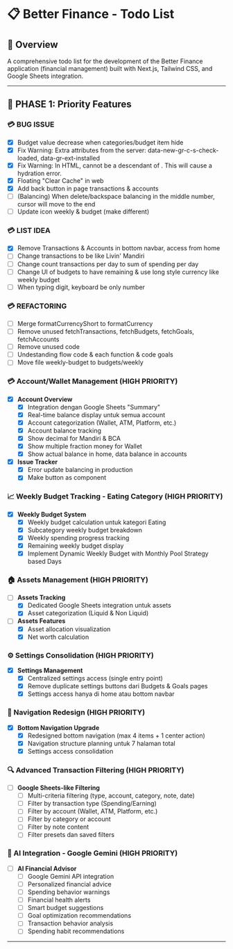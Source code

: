 # 📋 Better Finance - Todo List

## 🎯 Overview
A comprehensive todo list for the development of the Better Finance application (financial management) built with Next.js, Tailwind CSS, and Google Sheets integration.

---

## 🚀 **PHASE 1: Priority Features**

### 💳 BUG ISSUE
- [x] Budget value decrease when categories/budget item hide
- [x] Fix Warning: Extra attributes from the server: data-new-gr-c-s-check-loaded, data-gr-ext-installed
- [x] Fix Warning: In HTML, <a> cannot be a descendant of <a>. This will cause a hydration error.
- [x] Floating "Clear Cache" in web
- [x] Add back button in page transactions & accounts
- [ ] (Balancing) When delete/backspace balancing in the middle number, cursor will move to the end
- [ ] Update icon weekly & budget (make different)

### 💳 LIST IDEA
- [x] Remove Transactions & Accounts in bottom navbar, access from home
- [ ] Change transactions to be like Livin' Mandiri
- [ ] Change count transactions per day to sum of spending per day
- [ ] Change UI of budgets to have remaining & use long style currency like weekly budget 
- [ ] When typing digit, keyboard be only number

### 💳 REFACTORING
- [ ] Merge formatCurrencyShort to formatCurrency
- [ ] Remove unused fetchTransactions, fetchBudgets, fetchGoals, fetchAccounts
- [ ] Remove unused code
- [ ] Undestanding flow code & each function & code goals
- [ ] Move file weekly-budget to budgets/weekly

### 💳 Account/Wallet Management (HIGH PRIORITY)
- [x] **Account Overview**
  - [x] Integration dengan Google Sheets "Summary"
  - [x] Real-time balance display untuk semua account
  - [x] Account categorization (Wallet, ATM, Platform, etc.)
  - [x] Account balance tracking
  - [x] Show decimal for Mandiri & BCA
  - [x] Show multiple fraction money for Wallet
  - [x] Show actual balance in home, data balance in accounts

- [x] **Issue Tracker**
  - [x] Error update balancing in production
  - [x] Make button as component

### 📈 Weekly Budget Tracking - Eating Category (HIGH PRIORITY)
- [x] **Weekly Budget System**
  - [x] Weekly budget calculation untuk kategori Eating
  - [x] Subcategory weekly budget breakdown
  - [x] Weekly spending progress tracking
  - [x] Remaining weekly budget display
  - [x] Implement Dynamic Weekly Budget with Monthly Pool Strategy based Days

### 🏠 Assets Management (HIGH PRIORITY)
- [ ] **Assets Tracking**
  - [x] Dedicated Google Sheets integration untuk assets
  - [x] Asset categorization (Liquid & Non Liquid)

- [ ] **Assets Features**
  - [x] Asset allocation visualization
  - [x] Net worth calculation

### ⚙️ Settings Consolidation (HIGH PRIORITY)
- [x] **Settings Management**
  - [x] Centralized settings access (single entry point)
  - [x] Remove duplicate settings buttons dari Budgets & Goals pages
  - [x] Settings access hanya di home atau bottom navbar

### 🧭 Navigation Redesign (HIGH PRIORITY)
- [x] **Bottom Navigation Upgrade**
  - [x] Redesigned bottom navigation (max 4 items + 1 center action)
  - [x] Navigation structure planning untuk 7 halaman total
  - [x] Settings access consolidation

### 🔍 Advanced Transaction Filtering (HIGH PRIORITY)
- [ ] **Google Sheets-like Filtering**
  - [ ] Multi-criteria filtering (type, account, category, note, date)
  - [ ] Filter by transaction type (Spending/Earning)
  - [ ] Filter by account (Wallet, ATM, Platform, etc.)
  - [ ] Filter by category or account
  - [ ] Filter by note content
  - [ ] Filter presets dan saved filters

### 🤖 AI Integration - Google Gemini (HIGH PRIORITY)
- [ ] **AI Financial Advisor**
  - [ ] Google Gemini API integration
  - [ ] Personalized financial advice
  - [ ] Spending behavior warnings
  - [ ] Financial health alerts
  - [ ] Smart budget suggestions
  - [ ] Goal optimization recommendations
  - [ ] Transaction behavior analysis
  - [ ] Spending habit recommendations

---

<!-- ## 🎨 **PHASE 2: Recommended Features (Optional)**

### 📊 Dashboard Improvements (RECOMMENDED)
- [ ] **Dashboard Analytics**
  - [ ] Tambah grafik trend spending bulanan
  - [ ] Implementasi chart.js atau recharts untuk visualisasi data
  - [ ] Quick stats cards dengan perbandingan bulan sebelumnya
  - [ ] Spending pattern analysis

- [ ] **Dashboard Customization**
  - [ ] Widget arrangement (drag & drop)
  - [ ] Customizable quick actions
  - [ ] Personal finance tips widget
  - [ ] Recent activity dengan filter

### 💰 Transaction Management (RECOMMENDED)
- [ ] **Transaction CRUD Operations**
  - [ ] Form untuk add/edit/delete transactions
  - [ ] Bulk import dari CSV/Excel
  - [ ] Transaction templates untuk recurring expenses
  - [ ] Photo attachment untuk receipts

- [ ] **Transaction Features**
  - [ ] Search functionality dengan debounce
  - [ ] Transaction categorization suggestions
  - [ ] Duplicate transaction detection

### 📈 Budget Management (RECOMMENDED)
- [ ] **Budget Planning**
  - [ ] Budget templates untuk kategori
  - [ ] Auto-budget suggestions berdasarkan historical data
  - [ ] Budget rollover untuk sisa bulan sebelumnya
  - [ ] Budget alerts dan notifications

- [ ] **Budget Analytics**
  - [ ] Budget vs actual comparison charts
  - [ ] Spending trend analysis per kategori
  - [ ] Budget performance metrics
  - [ ] Forecasting untuk bulan depan

### 🎯 Goals Management (RECOMMENDED)
- [ ] **Goal Setting**
  - [ ] Smart goal recommendations
  - [ ] Goal progress tracking dengan milestones
  - [ ] Goal sharing dan collaboration
  - [ ] Goal achievement celebrations

- [ ] **Goal Analytics**
  - [ ] Goal completion timeline
  - [ ] Savings rate analysis
  - [ ] Goal impact pada budget
  - [ ] Goal performance insights

---

## 🎨 **PHASE 2: UI/UX Improvements (RECOMMENDED)**

### 🖥️ Design System
- [ ] **Component Library**
  - [ ] Standardize semua komponen UI
  - [ ] Create reusable component library
  - [ ] Implement design tokens
  - [ ] Dark mode implementation

- [ ] **Responsive Design**
  - [ ] Mobile-first optimization
  - [ ] Tablet layout improvements
  - [ ] Desktop experience enhancement
  - [ ] Cross-browser compatibility

### 🎭 User Experience
- [ ] **Navigation & Flow**
  - [ ] Redesigned bottom navigation (max 4 items + 1 center action)
  - [ ] Central quick action button (QRIS scan or main feature)
  - [ ] Breadcrumb navigation
  - [ ] Gesture-based navigation
  - [ ] Settings access consolidation (single entry point)

- [ ] **Settings Management**
  - [ ] Centralized settings access
  - [ ] Remove duplicate settings buttons
  - [ ] Settings page redesign
  - [ ] User preferences management

- [ ] **Accessibility**
  - [ ] WCAG 2.1 compliance
  - [ ] Screen reader support
  - [ ] Keyboard navigation
  - [ ] High contrast mode

### 🎨 Visual Enhancements
- [ ] **Animations & Transitions**
  - [ ] Smooth page transitions
  - [ ] Loading animations
  - [ ] Micro-interactions
  - [ ] Skeleton loading states

- [ ] **Theming**
  - [ ] Multiple color themes
  - [ ] Custom theme creation
  - [ ] Theme persistence
  - [ ] Seasonal themes

### ⚡ Quick Actions & Features
- [ ] **Central Quick Action**
  - [ ] QRIS scanner integration
  - [ ] Quick transaction entry
  - [ ] Voice input for transactions
  - [ ] Camera receipt scanning

- [ ] **Quick Access Features**
  - [ ] Floating action button
  - [ ] Swipe gestures
  - [ ] Shortcut keys
  - [ ] Widget support

---

## 🔧 **PHASE 3: Data Management & Integration (RECOMMENDED)**

### 📊 Google Sheets Integration
- [ ] **Data Sync**
  - [ ] Real-time data synchronization
  - [ ] Conflict resolution
  - [ ] Data validation
  - [ ] Error handling & retry logic

- [ ] **Sheet Management**
  - [ ] Dynamic sheet creation
  - [ ] Sheet template management
  - [ ] Data backup & restore
  - [ ] Sheet sharing permissions

- [ ] **New Sheet Integrations**
  - [ ] "Summary" sheet integration untuk Account/Wallet
  - [ ] Dedicated "Assets" sheet creation
  - [ ] Weekly budget tracking sheet
  - [ ] AI insights data storage sheet

### 💾 Local Storage
- [ ] **Offline Support**
  - [ ] Local data caching
  - [ ] Offline transaction entry
  - [ ] Sync when online
  - [ ] Data conflict resolution

- [ ] **Data Management**
  - [ ] Data export (CSV, PDF, Excel)
  - [ ] Data import validation
  - [ ] Data cleanup tools
  - [ ] Data migration utilities

---

## ⚡ **PHASE 4: Performance Optimization (RECOMMENDED)**

### 🚀 Performance
- [ ] **Loading Optimization**
  - [ ] Code splitting
  - [ ] Lazy loading components
  - [ ] Image optimization
  - [ ] Bundle size optimization

- [ ] **Caching Strategy**
  - [ ] Service worker optimization
  - [ ] API response caching
  - [ ] Static asset caching
  - [ ] Database query optimization

### 📱 PWA Enhancement
- [ ] **Progressive Web App**
  - [ ] App installation prompts
  - [ ] Push notifications
  - [ ] Background sync
  - [ ] App shortcuts

- [ ] **Mobile Experience**
  - [ ] Touch gestures
  - [ ] Haptic feedback
  - [ ] Biometric authentication
  - [ ] Camera integration

---

## 🧪 **PHASE 5: Testing & Quality Assurance (RECOMMENDED)**

### 🔍 Testing
- [ ] **Unit Testing**
  - [ ] Jest setup
  - [ ] Component testing
  - [ ] Utility function testing
  - [ ] Hook testing

- [ ] **Integration Testing**
  - [ ] API integration tests
  - [ ] Google Sheets integration tests
  - [ ] End-to-end testing
  - [ ] Cross-browser testing

### 🛡️ Quality Assurance
- [ ] **Code Quality**
  - [ ] ESLint configuration
  - [ ] Prettier setup
  - [ ] TypeScript migration
  - [ ] Code review process

- [ ] **Security**
  - [ ] Input validation
  - [ ] XSS protection
  - [ ] CSRF protection
  - [ ] Data encryption

---

## 📚 **PHASE 6: Documentation & Deployment (RECOMMENDED)**

### 📖 Documentation
- [ ] **Technical Documentation**
  - [ ] API documentation
  - [ ] Component documentation
  - [ ] Setup guide
  - [ ] Architecture documentation

- [ ] **User Documentation**
  - [ ] User manual
  - [ ] Feature guides
  - [ ] FAQ
  - [ ] Video tutorials

### 🚀 Deployment
- [ ] **CI/CD Pipeline**
  - [ ] GitHub Actions setup
  - [ ] Automated testing
  - [ ] Build optimization
  - [ ] Deployment automation

- [ ] **Production Setup**
  - [ ] Environment configuration
  - [ ] Monitoring setup
  - [ ] Error tracking
  - [ ] Performance monitoring

---

## 🔮 **PHASE 7: Advanced Features (RECOMMENDED)**

### 🤖 AI & Analytics (RECOMMENDED)
- [ ] **Smart Insights**
  - [ ] Spending pattern analysis
  - [ ] Budget recommendations
  - [ ] Goal suggestions
  - [ ] Financial health score
  - [ ] Transaction behavior analysis
  - [ ] Spending habit recommendations

- [ ] **Predictive Analytics**
  - [ ] Spending forecasting
  - [ ] Budget optimization
  - [ ] Goal achievement prediction
  - [ ] Risk assessment
  - [ ] Financial trend analysis

### 📊 Advanced Analytics & Filtering (RECOMMENDED)
- [ ] **Transaction Analytics**
  - [ ] Filter presets dan saved filters
  - [ ] Export filtered data
  - [ ] Advanced search dengan regex support

- [ ] **Financial Analytics**
  - [ ] Category-wise spending trends
  - [ ] Monthly/yearly comparisons
  - [ ] Cash flow analysis
  - [ ] Financial health indicators

### 🔗 Integrations (RECOMMENDED)
- [ ] **Bank Integration**
  - [ ] Open banking API
  - [ ] Account aggregation
  - [ ] Transaction categorization
  - [ ] Balance monitoring

- [ ] **Third-party Services**
  - [ ] Investment tracking
  - [ ] Bill reminders
  - [ ] Price comparison
  - [ ] Financial news

### 👥 Collaboration (RECOMMENDED)
- [ ] **Multi-user Support**
  - [ ] Family budget sharing
  - [ ] Role-based permissions
  - [ ] Shared goals
  - [ ] Expense splitting

- [ ] **Social Features**
  - [ ] Financial challenges
  - [ ] Community features
  - [ ] Achievement sharing
  - [ ] Financial education

---

## ✅ **APPROVAL SYSTEM**

### 📋 **How to Use This Todo List**
1. **Phase 1** berisi fitur-fitur yang Anda minta (HIGH PRIORITY)
2. **Phase 2-7** berisi rekomendasi saya (RECOMMENDED)
3. **Setelah Anda setujui** fitur recommended, baru akan dipindahkan ke todo list aktif
4. **Update progress** secara berkala untuk tracking development

### 🎯 **Current Active Todo List**
- [ ] Account/Wallet Management
- [ ] Assets Management  
- [ ] Settings Consolidation
- [ ] Navigation Redesign
- [ ] Weekly Budget Tracking (Eating)
- [ ] Advanced Transaction Filtering
- [ ] AI Integration (Google Gemini)

### 📝 **Recommended Features (Pending Approval)**
- [ ] Dashboard Improvements
- [ ] Transaction CRUD Operations
- [ ] Budget Management Enhancements
- [ ] Goals Management Enhancements
- [ ] UI/UX Improvements
- [ ] Performance Optimization
- [ ] Testing & Quality Assurance
- [ ] Documentation & Deployment
- [ ] Advanced Features

---

## 🎯 **Priority Matrix**

### 🔥 **High Priority (Immediate) - USER REQUESTED**
1. **Account/Wallet Management**
   - Integration dengan Google Sheets "Summary"
   - Real-time balance display
   - Account categorization
2. **Assets Management**
   - Dedicated Google Sheets integration
   - Asset categorization dan tracking
   - Net worth calculation
3. **Settings Consolidation**
   - Single entry point untuk settings
   - Remove duplicate settings buttons
4. **Navigation Redesign**
   - Bottom navbar redesign (4 items + center action)
   - Central quick action button (QRIS scanner)
5. **Weekly Budget Tracking (Eating)**
   - Weekly budget calculation
   - Weekly progress tracking
6. **Advanced Transaction Filtering**
   - Google Sheets-like filtering system
   - Multi-criteria filtering
7. **AI Integration (Google Gemini)**
   - API integration
   - Financial advice dan insights

### ⚡ **Medium Priority (Next 3 months) - RECOMMENDED**
1. **Dashboard Improvements**
   - Analytics dengan grafik trend
   - Customizable widgets
   - Quick stats cards
2. **Transaction CRUD Operations**
   - Add/edit/delete transactions
   - Bulk import/export
   - Photo attachment untuk receipts
3. **Budget Management Enhancements**
   - Budget templates
   - Auto-budget suggestions
   - Budget rollover
4. **Goals Management Enhancements**
   - Smart goal recommendations
   - Progress tracking dengan milestones
   - Goal sharing dan collaboration
5. **UI/UX Improvements**
   - Design system standardization
   - Responsive design improvements
   - Accessibility enhancements

### 💡 **Low Priority (Future) - RECOMMENDED**
1. **Performance Optimization**
   - Code splitting
   - Lazy loading
   - Bundle optimization
2. **Testing & Quality Assurance**
   - Unit testing
   - Integration testing
   - Security enhancements
3. **Documentation & Deployment**
   - Technical documentation
   - User manual
   - CI/CD pipeline
4. **Advanced Features**
   - Bank integrations
   - Social features
   - Third-party integrations
5. **Collaboration Features**
   - Multi-user support
   - Family budget sharing
   - Role-based permissions

---

## 📊 **Progress Tracking**

### ✅ **Completed**
- [x] Project structure analysis
- [x] Basic PWA setup
- [x] Google Sheets integration
- [x] Core pages (Dashboard, Transactions, Budgets, Goals)
- [x] Basic UI components
- [x] Todo list creation dan planning

### 🚧 **In Progress**
- [x] Todo list restructure dengan approval system
- [x] Priority features identification
- [ ] Planning untuk halaman baru (Account, Assets)
- [ ] Navigation redesign planning

### ⏳ **Planned**
- [ ] All items in Phase 1 (Priority Features)
- [ ] Approved items from Phase 2-7 (Recommended Features)

---

## 📋 **APPROVAL PROCESS**

### 🔄 **How to Approve Recommended Features**
1. **Review** fitur-fitur di Phase 2-7 (RECOMMENDED)
2. **Select** fitur yang ingin dikerjakan
3. **Inform** saya untuk memindahkan ke todo list aktif
4. **Update** priority matrix sesuai kebutuhan
5. **Track** progress development

### 📝 **Approval Status**
- [ ] **Dashboard Improvements** - Pending Approval
- [ ] **Transaction CRUD Operations** - Pending Approval  
- [ ] **Budget Management Enhancements** - Pending Approval
- [ ] **Goals Management Enhancements** - Pending Approval
- [ ] **UI/UX Improvements** - Pending Approval
- [ ] **Performance Optimization** - Pending Approval
- [ ] **Testing & Quality Assurance** - Pending Approval
- [ ] **Documentation & Deployment** - Pending Approval
- [ ] **Advanced Features** - Pending Approval

### 🎯 **Next Steps**
1. **Start dengan Phase 1** (Priority Features)
2. **Review dan approve** fitur recommended yang diinginkan
3. **Update todo list** sesuai approval
4. **Begin development** dengan prioritas yang jelas

---

## 🎯 **Success Metrics**

### 📈 **Technical Metrics**
- [ ] Page load time < 2 seconds
- [ ] Lighthouse score > 90
- [ ] Test coverage > 80%
- [ ] Zero critical security vulnerabilities

### 👥 **User Experience Metrics**
- [ ] User engagement increase
- [ ] Feature adoption rate
- [ ] User satisfaction score
- [ ] App store rating > 4.5

---

## 📝 **Notes**

### 🔧 **Technical Stack**
- **Frontend**: Next.js 14, React 18, Tailwind CSS
- **State Management**: SWR for data fetching
- **PWA**: next-pwa
- **Data Source**: Google Sheets API
- **Deployment**: Vercel (recommended)

### 🎨 **Design Principles**
- Mobile-first approach
- Clean and minimal design
- Consistent color scheme
- Intuitive navigation
- Accessibility-first

### 🚀 **Development Guidelines**
- Follow React best practices
- Use TypeScript for type safety
- Implement proper error handling
- Write comprehensive tests
- Document all features

---

*Last Updated: 3 Septmber 2025
*Version: 1.0*
*Maintainer: Abu Abdirohman* -->
